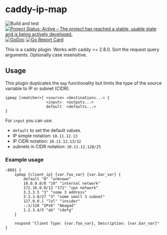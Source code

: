 # caddy-ip-map

![Build and test](https://github.com/teodorescuserban/caddy-ip-map/actions/workflows/ci.yml/badge.svg)
[![Project Status: Active – The project has reached a stable, usable state and is being actively developed.](https://www.repostatus.org/badges/latest/active.svg)](https://www.repostatus.org/#active)
[![GoDoc](http://img.shields.io/badge/godoc-reference-blue.svg)](https://pkg.go.dev/github.com/teodorescuserban/caddy-ip-map)
[![Go Report Card](https://goreportcard.com/badge/github.com/teodorescuserban/caddy-ip-map)](https://goreportcard.com/report/github.com/teodorescuserban/caddy-ip-map)

This is a caddy plugin. Works with caddy >= 2.8.0.
Sort the request query arguments. Optionally case insensitive.

## Usage

This plugin duplicates the `map` functionality but limits the type of the source variable to IP or subnet (CIDR).

```
ipmap [<matcher>] <source> <destinations...> {
                  <input>  <outputs...>
                  default  <defaults...>
}
```

For `input` you can use:
- `default` to set the default values.
- IP simple notation: `10.11.12.13`
- IP CIDR notation: `10.11.12.13/32`
- subnets in CIDR notation: `10.11.12.128/25`

### Example usage

```caddyfile
:8881 {
    ipmap {client_ip} {var.foo_var} {var.bar_var} {
		default "0" "unknown"
		10.0.0.0/8 "10" "internal network"
		172.16.0.0/12 "172" "vpn network"
		3.3.3.5 "3" "some 3 address"
		3.3.3.0/27 "3" "some small 3 subnet"
		127.0.0.1 "lol" "insider"
		::1/128 "IPv6" "Amagad"
		1.2.3.4/5 "ab" "cdefg"
	}

    respond "Client Type: {var.foo_var}, Description: {var.bar_var}"
}
```

